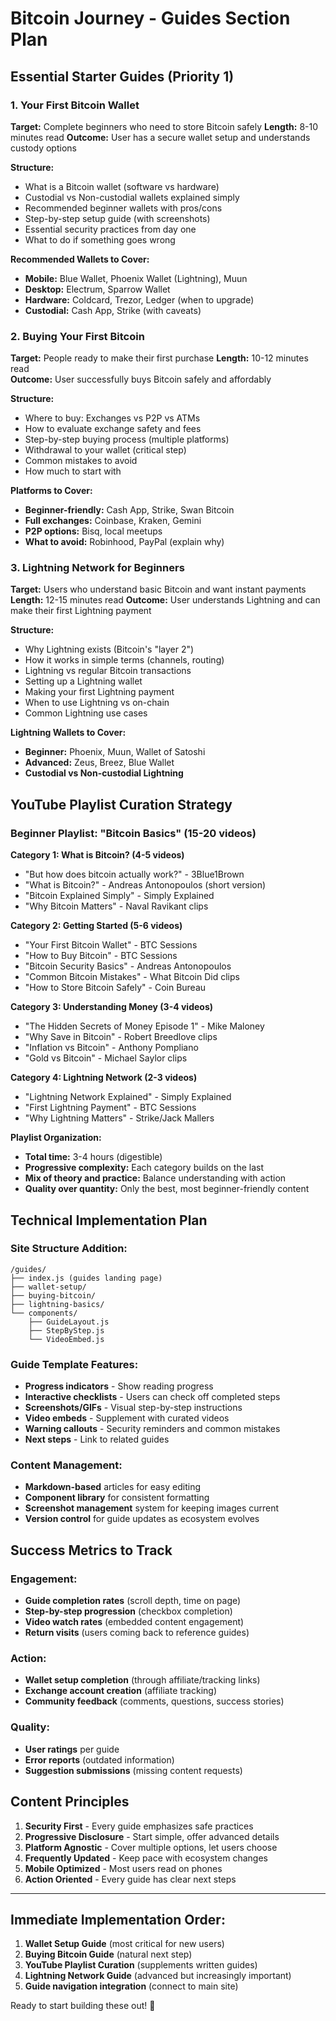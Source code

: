 # Bitcoin Journey - Guides Section Plan

## Essential Starter Guides (Priority 1)

### 1. **Your First Bitcoin Wallet** 
**Target:** Complete beginners who need to store Bitcoin safely
**Length:** 8-10 minutes read
**Outcome:** User has a secure wallet setup and understands custody options

**Structure:**
- What is a Bitcoin wallet (software vs hardware)
- Custodial vs Non-custodial wallets explained simply
- Recommended beginner wallets with pros/cons
- Step-by-step setup guide (with screenshots)
- Essential security practices from day one
- What to do if something goes wrong

**Recommended Wallets to Cover:**
- **Mobile:** Blue Wallet, Phoenix Wallet (Lightning), Muun
- **Desktop:** Electrum, Sparrow Wallet  
- **Hardware:** Coldcard, Trezor, Ledger (when to upgrade)
- **Custodial:** Cash App, Strike (with caveats)

### 2. **Buying Your First Bitcoin**
**Target:** People ready to make their first purchase
**Length:** 10-12 minutes read  
**Outcome:** User successfully buys Bitcoin safely and affordably

**Structure:**
- Where to buy: Exchanges vs P2P vs ATMs
- How to evaluate exchange safety and fees
- Step-by-step buying process (multiple platforms)
- Withdrawal to your wallet (critical step)
- Common mistakes to avoid
- How much to start with

**Platforms to Cover:**
- **Beginner-friendly:** Cash App, Strike, Swan Bitcoin
- **Full exchanges:** Coinbase, Kraken, Gemini
- **P2P options:** Bisq, local meetups
- **What to avoid:** Robinhood, PayPal (explain why)

### 3. **Lightning Network for Beginners**
**Target:** Users who understand basic Bitcoin and want instant payments
**Length:** 12-15 minutes read
**Outcome:** User understands Lightning and can make their first Lightning payment

**Structure:**
- Why Lightning exists (Bitcoin's "layer 2")
- How it works in simple terms (channels, routing)
- Lightning vs regular Bitcoin transactions
- Setting up a Lightning wallet
- Making your first Lightning payment
- When to use Lightning vs on-chain
- Common Lightning use cases

**Lightning Wallets to Cover:**
- **Beginner:** Phoenix, Muun, Wallet of Satoshi
- **Advanced:** Zeus, Breez, Blue Wallet
- **Custodial vs Non-custodial Lightning**

## YouTube Playlist Curation Strategy

### **Beginner Playlist: "Bitcoin Basics" (15-20 videos)**

**Category 1: What is Bitcoin? (4-5 videos)**
- "But how does bitcoin actually work?" - 3Blue1Brown
- "What is Bitcoin?" - Andreas Antonopoulos (short version)
- "Bitcoin Explained Simply" - Simply Explained
- "Why Bitcoin Matters" - Naval Ravikant clips

**Category 2: Getting Started (5-6 videos)**
- "Your First Bitcoin Wallet" - BTC Sessions
- "How to Buy Bitcoin" - BTC Sessions  
- "Bitcoin Security Basics" - Andreas Antonopoulos
- "Common Bitcoin Mistakes" - What Bitcoin Did clips
- "How to Store Bitcoin Safely" - Coin Bureau

**Category 3: Understanding Money (3-4 videos)**
- "The Hidden Secrets of Money Episode 1" - Mike Maloney
- "Why Save in Bitcoin" - Robert Breedlove clips
- "Inflation vs Bitcoin" - Anthony Pompliano
- "Gold vs Bitcoin" - Michael Saylor clips

**Category 4: Lightning Network (2-3 videos)**
- "Lightning Network Explained" - Simply Explained
- "First Lightning Payment" - BTC Sessions
- "Why Lightning Matters" - Strike/Jack Mallers

**Playlist Organization:**
- **Total time:** 3-4 hours (digestible)
- **Progressive complexity:** Each category builds on the last
- **Mix of theory and practice:** Balance understanding with action
- **Quality over quantity:** Only the best, most beginner-friendly content

## Technical Implementation Plan

### Site Structure Addition:
```
/guides/
├── index.js (guides landing page)
├── wallet-setup/
├── buying-bitcoin/
├── lightning-basics/
└── components/
    ├── GuideLayout.js
    ├── StepByStep.js
    └── VideoEmbed.js
```

### Guide Template Features:
- **Progress indicators** - Show reading progress
- **Interactive checklists** - Users can check off completed steps  
- **Screenshots/GIFs** - Visual step-by-step instructions
- **Video embeds** - Supplement with curated videos
- **Warning callouts** - Security reminders and common mistakes
- **Next steps** - Link to related guides

### Content Management:
- **Markdown-based** articles for easy editing
- **Component library** for consistent formatting
- **Screenshot management** system for keeping images current
- **Version control** for guide updates as ecosystem evolves

## Success Metrics to Track

### Engagement:
- **Guide completion rates** (scroll depth, time on page)
- **Step-by-step progression** (checkbox completion)
- **Video watch rates** (embedded content engagement)
- **Return visits** (users coming back to reference guides)

### Action:
- **Wallet setup completion** (through affiliate/tracking links)
- **Exchange account creation** (affiliate tracking)
- **Community feedback** (comments, questions, success stories)

### Quality:
- **User ratings** per guide
- **Error reports** (outdated information)
- **Suggestion submissions** (missing content requests)

## Content Principles

1. **Security First** - Every guide emphasizes safe practices
2. **Progressive Disclosure** - Start simple, offer advanced details
3. **Platform Agnostic** - Cover multiple options, let users choose
4. **Frequently Updated** - Keep pace with ecosystem changes
5. **Mobile Optimized** - Most users read on phones
6. **Action Oriented** - Every guide has clear next steps

---

## Immediate Implementation Order:

1. **Wallet Setup Guide** (most critical for new users)
2. **Buying Bitcoin Guide** (natural next step)
3. **YouTube Playlist Curation** (supplements written guides)
4. **Lightning Network Guide** (advanced but increasingly important)
5. **Guide navigation integration** (connect to main site)

Ready to start building these out! 🚀
